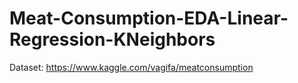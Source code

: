 # Meat-Consumption-EDA-Linear-Regression-KNeighbors
Dataset: https://www.kaggle.com/vagifa/meatconsumption
